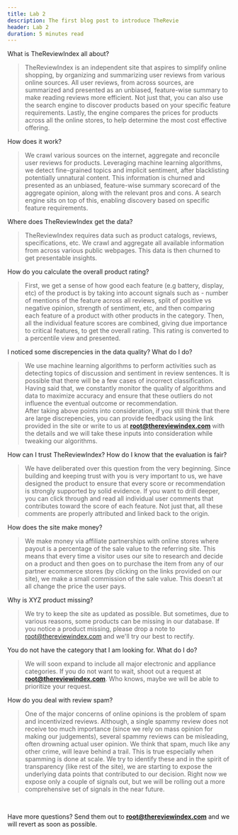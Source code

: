 ```yaml
---
title: Lab 2
description: The first blog post to introduce TheRevie
header: Lab 2
duration: 5 minutes read
---
```


What is TheReviewIndex all about?

> TheReviewIndex is an independent site that aspires to simplify online shopping, by organizing and summarizing user reviews from various online sources. All user reviews, from across sources, are summarized and presented as an unbiased, feature-wise summary to make reading reviews more efficient.  Not just that, you can also use the search engine to discover products based on your specific feature requirements. Lastly, the engine compares the prices for products across all the online stores, to help determine the most cost effective offering.


How does it work?

> We crawl various sources on the internet, aggregate and reconcile user reviews for products. Leveraging machine learning algorithms, we detect fine-grained topics and implicit sentiment, after blacklisting potentially unnatural content. This information is churned and presented as an unbiased, feature-wise summary scorecard of the aggregate opinion, along with the relevant pros and cons. A search engine sits on top of this, enabling discovery based on specific feature requirements.


Where does TheReviewIndex get the data?

> TheReviewIndex requires data such as product catalogs, reviews, specifications, etc. We crawl and aggregate all available information from across various public webpages. This data is then churned to get presentable insights.


How do you calculate the overall product rating?

> First, we get a sense of how good each feature (e.g battery, display, etc) of the product is by taking into account signals such as - number of mentions of the feature across all reviews, split of positive vs negative opinion, strength of sentiment, etc, and then comparing each feature of a product with other products in the category.
> Then, all the individual feature scores are combined, giving due importance to critical features, to get the overall rating. This rating is converted to a percentile view and presented.  


I noticed some discrepencies in the data quality? What do I do?

> We use machine learning algorithms to perform activities such as detecting topics of discussion and sentiment in review sentences. It is possible that there will be a few cases of incorrect classification.  
> Having said that, we constantly monitor the quality of algorithms and data to maximize accuracy and ensure that these outliers do not influence the eventual outcome or recommendation.   
> After taking above points into consideration, if you still think that there are large discrepencies, you can provide feedback using the link provided in the site or write to us at **root@thereviewindex.com** with the details and we will take these inputs into consideration while tweaking our algorithms.


How can I trust TheReviewIndex? How do I know that the evaluation is fair?

> We have deliberated over this question from the very beginning. Since building and keeping trust with you is very important to us, we have designed the product to ensure that every score or recommendation is strongly supported by solid evidence. If you want to drill deeper, you can click through and read all individual user comments that contributes toward the score of each feature. Not just that, all these comments are properly attributed and linked back to the origin.  


How does the site make money?

> We make money via affiliate partnerships with online stores where payout is a percentage of the sale value to the referring site. This means that every time a visitor uses our site to research and decide on a product and then goes on to purchase the item from any of our partner ecommerce stores (by clicking on the links provided on our site), we make a small commission of the sale value. This doesn’t at all change the price the user pays.


Why is XYZ product missing?

> We try to keep the site as updated as possible. But sometimes, due to various reasons, some products can be missing in our database. If you notice a product missing, please drop a note to root@thereviewindex.com and we'll try our best to rectify.


You do not have the category that I am looking for. What do I do?

> We will soon expand to include all major electronic and appliance categories. If you do not want to wait, shoot out a request at **root@thereviewindex.com**. Who knows, maybe we will be able to prioritize your request.


How do you deal with review spam?

> One of the major concerns of online opinions is the problem of spam and incentivized reviews. Although, a single spammy review does not receive too much importance (since we rely on mass opinion for making our judgements), several spammy reviews can be misleading, often drowning actual user opinion.
> We think that spam, much like any other crime, will leave behind a trail. This is true especially when spamming is done at scale. We try to identify these and in the spirit of transparency (like rest of the site), we are starting to expose the underlying data points that contributed to our decision.
> Right now we expose only a couple of signals out, but we will be rolling out a more comprehensive set of signals in the near future.



&nbsp;

Have more questions? Send them out to **root@thereviewindex.com** and we will revert as soon as possible.


&nbsp;

